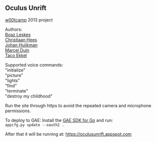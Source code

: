 Oculus Unrift
-------------

[w00tcamp](http://w00tcamp.nl) 2013 project

Authors:  
[Boaz Leskes](https://github.com/bleskes)  
[Christiaan Hees](https://github.com/chees)  
[Johan Huijkman](https://github.com/huijkman)  
[Marcel Duin](https://github.com/marcelduin)  
[Taco Ekkel](https://github.com/tacoe)  

Supported voice commands:  
"initialize"  
"picture"  
"lights"  
"find"  
"terminate"  
"destroy my childhood"

Run the site through https to avoid the repeated camera and microphone permissions.

To deploy to GAE:
Install the [GAE SDK for Go](https://developers.google.com/appengine/downloads#Google_App_Engine_SDK_for_Go) and run:  
`appcfg.py update --oauth2 .`

After that it will be running at:
https://oculusunrift.appspot.com
